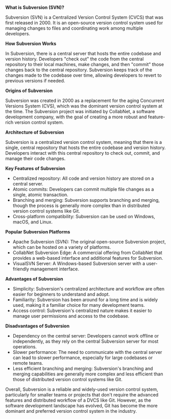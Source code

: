 **What is Subversion (SVN)?**

Subversion (SVN) is a Centralized Version Control System (CVCS) that was first released in 2000. It is an open-source version control system used for managing changes to files and coordinating work among multiple developers.

**How Subversion Works**

In Subversion, there is a central server that hosts the entire codebase and version history. Developers "check out" the code from the central repository to their local machines, make changes, and then "commit" those changes back to the central repository. Subversion keeps track of the changes made to the codebase over time, allowing developers to revert to previous versions if needed.

**Origins of Subversion**

Subversion was created in 2000 as a replacement for the aging Concurrent Versions System (CVS), which was the dominant version control system at the time. The Subversion project was initiated by CollabNet, a software development company, with the goal of creating a more robust and feature-rich version control system.

**Architecture of Subversion**

Subversion is a centralized version control system, meaning that there is a single, central repository that hosts the entire codebase and version history. Developers interact with this central repository to check out, commit, and manage their code changes.

**Key Features of Subversion**

- Centralized repository: All code and version history are stored on a central server.
- Atomic commits: Developers can commit multiple file changes as a single, atomic transaction.
- Branching and merging: Subversion supports branching and merging, though the process is generally more complex than in distributed version control systems like Git.
- Cross-platform compatibility: Subversion can be used on Windows, macOS, and Linux.

**Popular Subversion Platforms**

- Apache Subversion (SVN): The original open-source Subversion project, which can be hosted on a variety of platforms.
- CollabNet Subversion Edge: A commercial offering from CollabNet that provides a web-based interface and additional features for Subversion.
- VisualSVN Server: A Windows-based Subversion server with a user-friendly management interface.

**Advantages of Subversion**

- Simplicity: Subversion's centralized architecture and workflow are often easier for beginners to understand and adopt.
- Familiarity: Subversion has been around for a long time and is widely used, making it a familiar choice for many development teams.
- Access control: Subversion's centralized nature makes it easier to manage user permissions and access to the codebase.

**Disadvantages of Subversion**

- Dependency on the central server: Developers cannot work offline or independently, as they rely on the central Subversion server for most operations.
- Slower performance: The need to communicate with the central server can lead to slower performance, especially for large codebases or remote teams.
- Less efficient branching and merging: Subversion's branching and merging capabilities are generally more complex and less efficient than those of distributed version control systems like Git.

Overall, Subversion is a reliable and widely-used version control system, particularly for smaller teams or projects that don't require the advanced features and distributed workflow of a DVCS like Git. However, as the software development landscape has evolved, Git has become the more dominant and preferred version control system in the industry.
